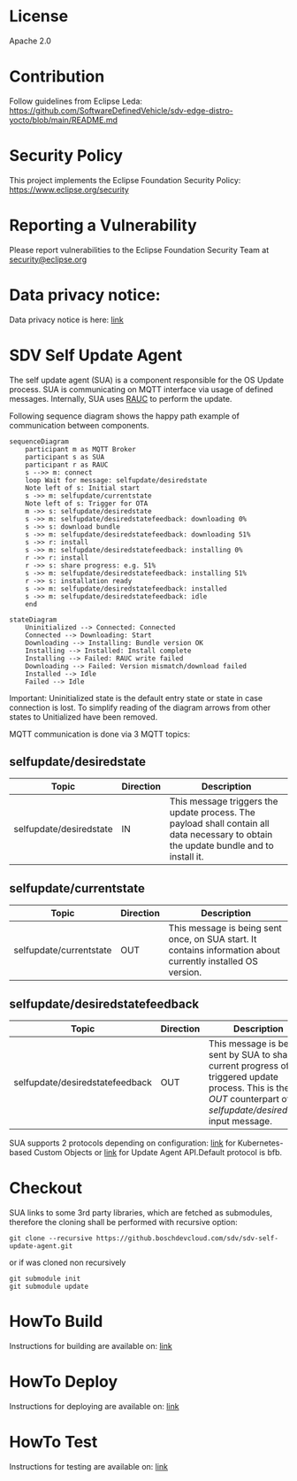 # License
Apache 2.0

# Contribution
Follow guidelines from Eclipse Leda: https://github.com/SoftwareDefinedVehicle/sdv-edge-distro-yocto/blob/main/README.md

# Security Policy
This project implements the Eclipse Foundation Security Policy: https://www.eclipse.org/security

# Reporting a Vulnerability
Please report vulnerabilities to the Eclipse Foundation Security Team at security@eclipse.org

# Data privacy notice:
Data privacy notice is here: [link](docs/data-privacy-notice.md)

# SDV Self Update Agent
The self update agent (SUA) is a component responsible for the OS Update process. 
SUA is communicating on MQTT interface via usage of defined messages. Internally, SUA uses [RAUC](https://rauc.io/) to perform the update. 

Following sequence diagram shows the happy path example of communication between components. 

```mermaid
sequenceDiagram
    participant m as MQTT Broker 
    participant s as SUA
    participant r as RAUC
    s -->> m: connect
    loop Wait for message: selfupdate/desiredstate
    Note left of s: Initial start
    s ->> m: selfupdate/currentstate
    Note left of s: Trigger for OTA
    m ->> s: selfupdate/desiredstate
    s ->> m: selfupdate/desiredstatefeedback: downloading 0%
    s ->> s: download bundle
    s ->> m: selfupdate/desiredstatefeedback: downloading 51%
    s ->> r: install
    s ->> m: selfupdate/desiredstatefeedback: installing 0%
    r ->> r: install
    r ->> s: share progress: e.g. 51%
    s ->> m: selfupdate/desiredstatefeedback: installing 51%
    r ->> s: installation ready
    s ->> m: selfupdate/desiredstatefeedback: installed 
    s ->> m: selfupdate/desiredstatefeedback: idle 
    end
```

```mermaid
stateDiagram
    Uninitialized --> Connected: Connected
    Connected --> Downloading: Start
    Downloading --> Installing: Bundle version OK
    Installing --> Installed: Install complete
    Installing --> Failed: RAUC write failed
    Downloading --> Failed: Version mismatch/download failed
    Installed --> Idle
    Failed --> Idle
```
Important: Uninitialized state is the default entry state or state in case connection is lost. To simplify reading of the diagram arrows from other states to Unitialized have been removed.

MQTT communication is done via 3 MQTT topics:

## selfupdate/desiredstate
| Topic | Direction | Description |
|-------|  -------- | ----------- |
| selfupdate/desiredstate | IN | This message triggers the update process. The payload shall contain all data necessary to obtain the update bundle and to install it. |

## selfupdate/currentstate
| Topic| Direction | Description |
|------|  -------- | ----------- |
| selfupdate/currentstate | OUT | This message is being sent once, on SUA start. It contains information about currently installed OS version.

## selfupdate/desiredstatefeedback
| Topic| Direction | Description |
|------|  -------- | ----------- |
| selfupdate/desiredstatefeedback | OUT | This message is being sent by SUA to share current progress of triggered update process. This is the *OUT* counterpart of *selfupdate/desiredstate* input message. 

SUA supports 2 protocols depending on configuration: [link](docs/k8s.md) for Kubernetes-based Custom Objects or [link](docs/bfb.md) for Update Agent API.Default protocol is bfb.

# Checkout
SUA links to some 3rd party libraries, which are fetched as submodules, therefore the cloning shall be performed with recursive option:

```
git clone --recursive https://github.boschdevcloud.com/sdv/sdv-self-update-agent.git
```
or if was cloned non recursively
```
git submodule init
git submodule update
```

# HowTo Build
Instructions for building are available on: [link](docs/building/README.md)

# HowTo Deploy
Instructions for deploying are available on: [link](docs/deploying/README.md)

# HowTo Test
Instructions for testing are available on: [link](docs/testing/README.md)






